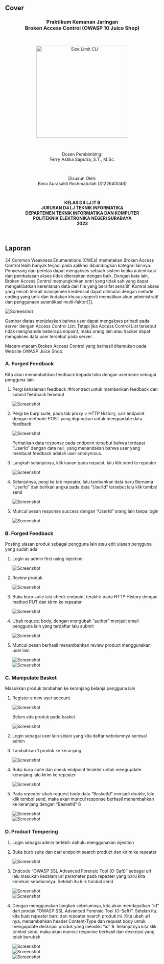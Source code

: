 ## Cover

<h3 align="center">
    <b>Praktikum Kemanan Jaringan</b><br>
    Broken Access Control (OWASP 10 Juice Shop)
</h3>
<br>
<p align="center">
  <img src="../../public/logo_pens.png" alt="Size Limit CLI" width="300">
</p>
<br>
<p align="center">
    Dosen Pembimbing:<br>
    Ferry Astika Saputra, S.T., M.Sc.
</p>
<br>
<p align="center">
    Disusun Oleh:<br>
    Bima Aurasakti Rochmatullah (3122640046)
</p>
<br>
<p align="center">
    <b>
        KELAS D4 LJ IT B <br>
        JURUSAN D4 LJ TEKNIK INFORMATIKA <br>
        DEPARTEMEN TEKNIK INFORMATIKA DAN KOMPUTER <br> 
        POLITEKNIK ELEKTRONIKA NEGERI SURABAYA <br>
        2023
    </b>
</p>
<br>


## Laporan

34 Common Weakness Enumerations (CWEs) memetakan Broken Access Control lebih banyak terjadi pada aplikasi dibandingkan kategori lainnya. Penyerang dan peretas dapat mengakses sebuah sistem ketika autentikasi dan pembatasan akses tidak diterapkan dengan baik. Dengan kata lain, Broken Access Control memungkinkan entri yang tidak sah yang dapat mengakibatkan kerentanan data dan file yang bersifat sensitif. Kontrol akses yang lemah terkait manajemen kredensial dapat dihindari dengan metode coding yang unik dan tindakan khusus seperti mematikan akun administratif dan penggunaan autentikasi multi-faktor[[1]](https://www.mandreel.com/indonesia/owasp/#:~:text=A01%3A2021%20Broken%20Access%20Control%20(Kelemahan%20Access%20Control),-34%20Common%20Weakness&text=Dengan%20kata%20lain%2C%20Broken%20Access,dan%20file%20yang%20bersifat%20sensitif.).

![Screenshot](image/0.png)

Gambar diatas menjelaskan bahwa user dapat mengakses pribadi pada server dengan Access Control List. Tetapi jika Access Control List tersebut tidak menghandle beberapa enpoint, maka orang lain atau hacker dapat mengakses data user tersebut pada server. 

Macam-macam Broken Access Control yang berhasil ditemukan pada Website OWASP Juice Shop:

### A. Forged Feedback   

Kita akan menambahkan feedback kepada toko dengan username sebagai pengguna lain

1. Pergi kehalaman feedback /#/contract untuk memberikan feedback dan submit feedback tersebut

    ![Screenshot](image/1.png)

2. Pergi ke burp suite, pada tab proxy > HTTP History, cari endpoint dengan methode POST yang digunakan untuk mengupdate data feedback

    ![Screenshot](image/2.png)

    Perhatikan data response pada endpoint tersebut bahwa terdapat “UserId” dengan data null, yang menandakan bahwa user yang membuat feedback adalah user anonymous.

3. Langkah selanjutnya, klik kanan pada request, lalu klik send to repeater

    ![Screenshot](image/3.png)

4. Selanjutnya, pergi ke tab repeater, lalu tambahkan data baru Bernama “UserId” dan berikan angka pada data “UserId” tersebut lalu klik tombol send

    ![Screenshot](image/4.png)

5. Muncul pesan response success dengan “UserId” orang lain tanpa login

    ![Screenshot](image/5.png)

### B. Forged Feedback   

Posting ulasan produk sebagai pengguna lain atau edit ulasan pengguna yang sudah ada

1.	Login as admin first using injection

    ![Screenshot](image/6.png)

2.	Review produk

    ![Screenshot](image/7.png)

3.	Buka burp suite lalu check endpoint terakhir pada HTTP History dengan method PUT dan kirim ke repeater

    ![Screenshot](image/8.png)

4.	Ubah request body, dengan mengubah “author” menjadi email pengguna lain yang terdaftar lalu submit

    ![Screenshot](image/9.png)

5.	Muncul pesan berhasil menambahkan review product menggunakan user lain

    ![Screenshot](image/10.png)
    <br>
    ![Screenshot](image/11.png)

### C. Manipulate Basket

Masukkan produk tambahan ke keranjang belanja pengguna lain

1.	Register a new user account

    ![Screenshot](image/12.png)

    Belum ada produk pada basket

    ![Screenshot](image/13.png)

2.	Login sebagai user lain selain yang kita daftar sebelumnya semisal admin

3.	Tambahkan 1 produk ke keranjang
    
    ![Screenshot](image/14.png)

4.	Buka burp suite dan check endpoint terakhir untuk mengupdate keranjang lalu kirim ke repeater
    
    ![Screenshot](image/15.png)

5.	Pada repeater ubah request body data “BasketId” menjadi double, lalu klik tombol send, maka akan muncul response berhasil menambahkan ke keranjang dengan “BasketId” 6
    
    ![Screenshot](image/16.png)
    <br>
    ![Screenshot](image/17.png)

### D. Product Tempering

1.	Login sebagai admin terlebih dahulu menggunakan injection

2.	Buka burb suite dan cari endpoint search product dan kirim ke repeater

    ![Screenshot](image/18.png)

3.	Endcode “OWASP SSL Advanced Forensic Tool (O-Saft)” sebagai url lalu masukan kedalam url parameter pada repeater yang baru kita kirimkan sebelumnya. Setelah itu klik tombol send

    ![Screenshot](image/19.png)
    <br>
    ![Screenshot](image/20.png)

4.	Dengan menggunakan langkah sebelumnya, kita akan mendapatkan “id” dari produk “OWASP SSL Advanced Forensic Tool (O-Saft)”. Setelah itu, kita buat repeater baru dari repeater search produk ini. Kita ubah url nya, menambahkan header Content-Type dan request body untuk mengupdate deskripsi produk yang memiliki “id” 9. Selanjutnya kita klik tombol send, maka akan muncul response berhasil dan deskripsi yang telah berubah.

    ![Screenshot](image/21.png)
    <br>
    ![Screenshot](image/22.png)
    <br>
    ![Screenshot](image/23.png)